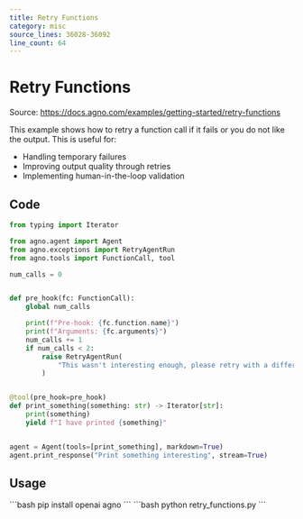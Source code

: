 ```yaml
---
title: Retry Functions
category: misc
source_lines: 36028-36092
line_count: 64
---
```


# Retry Functions
Source: https://docs.agno.com/examples/getting-started/retry-functions



This example shows how to retry a function call if it fails or you do not like the output. This is useful for:

* Handling temporary failures
* Improving output quality through retries
* Implementing human-in-the-loop validation

## Code

```python retry_functions.py
from typing import Iterator

from agno.agent import Agent
from agno.exceptions import RetryAgentRun
from agno.tools import FunctionCall, tool

num_calls = 0


def pre_hook(fc: FunctionCall):
    global num_calls

    print(f"Pre-hook: {fc.function.name}")
    print(f"Arguments: {fc.arguments}")
    num_calls += 1
    if num_calls < 2:
        raise RetryAgentRun(
            "This wasn't interesting enough, please retry with a different argument"
        )


@tool(pre_hook=pre_hook)
def print_something(something: str) -> Iterator[str]:
    print(something)
    yield f"I have printed {something}"


agent = Agent(tools=[print_something], markdown=True)
agent.print_response("Print something interesting", stream=True)
```

## Usage

<Steps>
  <Snippet file="create-venv-step.mdx" />

  <Step title="Install libraries">
    ```bash
    pip install openai agno
    ```
  </Step>

  <Step title="Run the agent">
    ```bash
    python retry_functions.py
    ```
  </Step>
</Steps>


